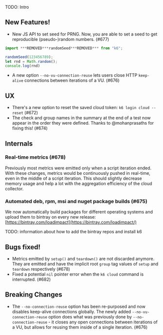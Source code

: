 TODO: Intro

## New Features!
* New JS API to set seed for PRNG. Now, you are able to set a seed to get reproducible (pseudo-)random numbers. (#677)

```js
import ***REMOVED***randomSeed***REMOVED*** from "k6";

randomSeed(123456789);
let rnd = Math.random();
console.log(rnd)
```

* A new option `--no-vu-connection-reuse` lets users close HTTP `keep-alive` connections between iterations of a VU. (#676)


## UX

* There's a new option to reset the saved cloud token: `k6 login cloud --reset` (#672)
* The check and group names in the summary at the end of a test now appear in the order they were defined. Thanks to @mohanprasaths for fixing this! (#674)

## Internals

### Real-time metrics (#678)

Previously most metrics were emitted only when a script iteration ended. With these changes, metrics would be continuously pushed in real-time, even in the middle of a script iteration. This should slightly decrease memory usage and help a lot with the aggregation efficiency of the cloud collector.

### Automated deb, rpm, msi and nuget package builds (#675)

We now automatically build packages for different operating systems and upload them to bintray on every new release: [https://bintray.com/loadimpact](https://bintray.com/loadimpact/)

TODO: information about how to add the bintray repos and install k6


## Bugs fixed!

* Metrics emitted by `setup()` and `teardown()` are not discarded anymore. They are emitted and have the implicit root `group` tag values of `setup` and `teardown` respectively (#678)
* Fixed a potential `nil` pointer error when the `k6 cloud` command is interrupted. (#682)

## Breaking Changes
* The `--no-connection-reuse` option has been re-purposed and now disables keep-alive connections globally. The newly added `--no-vu-connection-reuse` option does what was previously done by `--no-connection-reuse` - it closes any open connections between iterations of a VU, but allows for reusing them inside of a single iteration. (#676)
